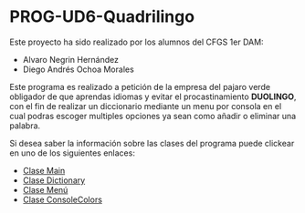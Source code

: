 # PROG-UD6-Quadrilingo

Este proyecto ha sido realizado por los alumnos del CFGS 1er DAM:

- Alvaro Negrin Hernández 
- Diego Andrés Ochoa Morales

Este programa es realizado a petición de la empresa del pajaro verde obligador de que aprendas idiomas y evitar el procastinamiento **DUOLINGO**, con el fin de realizar un diccionario mediante un menu por consola en el cual podras escoger multiples opciones ya sean como añadir o eliminar una palabra.

Si desea saber la información sobre las clases del programa puede clickear en uno de los siguientes enlaces:
-  [Clase Main](./docs/MAIN_DOC.md)
- [Clase Dictionary](./docs/DICTIONARY_DOC.md)
- [Clase Menú](./docs/MENU_DOC.md)
- [Clase ConsoleColors](./docs/CONSOLE_COLORS_DOC.md)